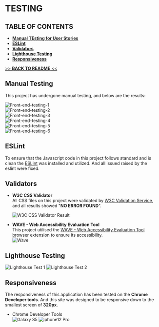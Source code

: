 # TESTING

## TABLE OF CONTENTS
* [**Manual TEsting for User Stories**](#manual-testing)
* [**ESLint**](#eslint)
* [**Validators**](#validators)
* [**Lighthouse Testing**](#lighthouse-testing)
* [**Responsiveness**](#responsiveness)


[>> **BACK TO README** <<](https://github.com/marked-gil/tasks-master-react#readme)

## Manual Testing
This project has undergone manual testing, and below are the results:

![Front-end-testing-1](readme/manual-testing/front-end-testing-1.png)   
![Front-end-testing-2](readme/manual-testing/front-end-testing-2.png)   
![Front-end-testing-3](readme/manual-testing/front-end-testing-3.png)   
![Front-end-testing-4](readme/manual-testing/front-end-testing-4.png)   
![Front-end-testing-5](readme/manual-testing/front-end-testing-5.png)   
![Front-end-testing-6](readme/manual-testing/front-end-testing-6.png)   


## ESLint
To ensure that the Javascript code in this project follows standard and is clean the [ESLint](https://eslint.org/) was installed and utilized. And all issued raised by the eslint were fixed.


## Validators 

* **W3C CSS Validator**   
All CSS files on this project were validated by [W3C Validation Service](https://jigsaw.w3.org/css-validator/), and all results showed "**NO ERROR FOUND**".

  ![W3C CSS Validator Result](readme/others/css_validator.png)

* **WAVE - Web Accessibility Evaluation Tool**    
  This project utilised the [WAVE - Web Accessibility Evaluation Tool](https://wave.webaim.org/) browser extension to ensure its accessibility.   
  ![Wave](readme/others/wave_screenshot.png)

## Lighthouse Testing
![Lighthouse Test 1](readme/others/lighthouse-1.png)
![Lighthouse Test 2](readme/others/lighthouse-2.png)

## Responsiveness

The responsiveness of this application has been tested on the **Chrome Developer tools**. And this site was designed to be responsive down to the smallest screen of **320px**.
* Chrome Developer Tools    
  ![Galaxy S5](readme/responsiveness/chrome-galaxyS5.png)
  ![iphone12 Pro](readme/responsiveness/chrome-iphone12pro.png)   
